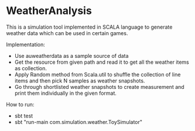 # WeatherAnalysis
This is a simulation tool implemented in SCALA language to generate weather data which can be used in certain games.

Implementation:
- Use auweatherdata as a sample source of data
- Get the resource from given path and read it to get all the weather items as collection.
- Apply Random method from Scala.util to shuffle the collection of line items and then pick N samples as weather snapshots.
- Go through shortlisted weather snapshots to create measurement and print them individually in the given format.

How to run:
- sbt test
- sbt "run-main com.simulation.weather.ToySimulator"
